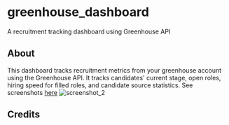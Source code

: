 # greenhouse_dashboard
 A recruitment tracking dashboard using Greenhouse API

## About
This dashboard tracks recruitment metrics from your greenhouse account using the Greenhouse API.
It tracks candidates' current stage, open roles, hiring speed for filled roles, and candidate source statistics.
See screenshots [here](screenshots)
![screenshot_2](https://github.com/shirayasur/greenhouse_dashboard/blob/main/screenshots/screenshot_2.png)
## Credits
